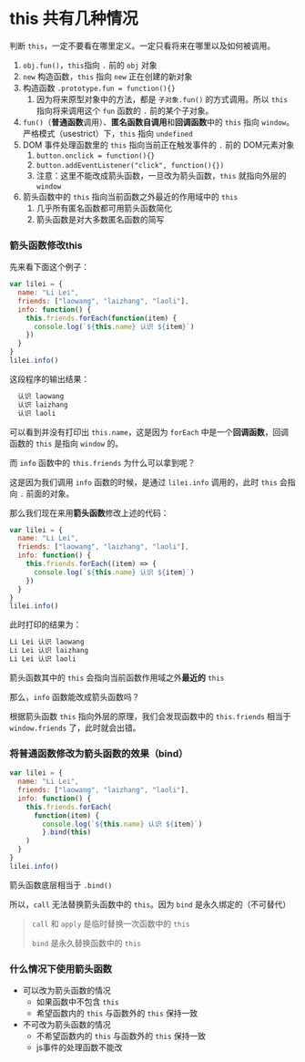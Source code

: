 # this 共有几种情况

判断 `this`，一定不要看在哪里定义。一定只看将来在哪里以及如何被调用。

1. `obj.fun()`，`this`指向 `.` 前的 `obj` 对象
2. `new` 构造函数，`this` 指向 `new` 正在创建的新对象
3. 构造函数 `.prototype.fun = function(){}`
   1. 因为将来原型对象中的方法，都是 `子对象.fun()` 的方式调用。所以 `this` 指向将来调用这个 `fun` 函数的 `.` 前的某个子对象。
4. `fun()`（**普通函数**调用）、**匿名函数自调用**和**回调函数**中的 `this` 指向 `window`。严格模式（usestrict）下，`this` 指向 `undefined`
5. DOM 事件处理函数里的 `this` 指向当前正在触发事件的 `.` 前的 DOM元素对象
   1. `button.onclick = function(){}`
   2. `button.addEventListener("click", function(){})`
   3. 注意：这里不能改成箭头函数，一旦改为箭头函数，`this` 就指向外层的 `window`
6. 箭头函数中的 `this` 指向当前函数之外最近的作用域中的 `this`
   1. 几乎所有匿名函数都可用箭头函数简化
   2. 箭头函数是对大多数匿名函数的简写



### 箭头函数修改this

先来看下面这个例子：

```js
var lilei = {
  name: "Li Lei",
  friends: ["laowang", "laizhang", "laoli"],
  info: function() {
    this.friends.forEach(function(item) {
      console.log(`${this.name} 认识 ${item}`)
    })
  }
}
lilei.info()
```

这段程序的输出结果：

```js
  认识 laowang
  认识 laizhang
  认识 laoli
```

可以看到并没有打印出 `this.name`，这是因为 `forEach` 中是一个**回调函数**，回调函数的 `this` 是指向 `window` 的。

而 `info` 函数中的 `this.friends` 为什么可以拿到呢？

这是因为我们调用 `info` 函数的时候，是通过 `lilei.info` 调用的，此时 `this` 会指向 `.` 前面的对象。

那么我们现在来用**箭头函数**修改上述的代码：

```js
var lilei = {
  name: "Li Lei",
  friends: ["laowang", "laizhang", "laoli"],
  info: function() {
    this.friends.forEach((item) => {
      console.log(`${this.name} 认识 ${item}`)
    })
  }
}
lilei.info()
```

此时打印的结果为：

```js
Li Lei 认识 laowang
Li Lei 认识 laizhang
Li Lei 认识 laoli
```

箭头函数其中的 `this` 会指向当前函数作用域之外**最近的** `this`



那么，`info` 函数能改成箭头函数吗？

根据箭头函数 `this` 指向外层的原理，我们会发现函数中的 `this.friends` 相当于 `window.friends` 了，此时就会出错。



### 将普通函数修改为箭头函数的效果（bind）

```js
var lilei = {
  name: "Li Lei",
  friends: ["laowang", "laizhang", "laoli"],
  info: function() {
    this.friends.forEach(
      function(item) {
      	console.log(`${this.name} 认识 ${item}`)
    	}.bind(this)
    )
  }
}
lilei.info()
```

箭头函数底层相当于 `.bind()`

所以，`call` 无法替换箭头函数中的 `this`。因为 `bind` 是永久绑定的（不可替代）

> `call` 和 `apply` 是临时替换一次函数中的 `this`
>
> `bind` 是永久替换函数中的 `this`



### 什么情况下使用箭头函数

- 可以改为箭头函数的情况
  - 如果函数中不包含 `this`
  - 希望函数内的 `this` 与函数外的 `this` 保持一致
- 不可改为箭头函数的情况
  - 不希望函数内的 `this` 与函数外的 `this` 保持一致
  - js事件的处理函数不能改

















